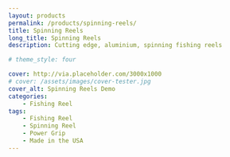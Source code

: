 ```yaml
---
layout: products
permalink: /products/spinning-reels/
title: Spinning Reels
long_title: Spinning Reels
description: Cutting edge, aluminium, spinning fishing reels

# theme_style: four

cover: http://via.placeholder.com/3000x1000
# cover: /assets/images/cover-tester.jpg
cover_alt: Spinning Reels Demo
categories: 
    - Fishing Reel
tags: 
    - Fishing Reel
    - Spinning Reel
    - Power Grip
    - Made in the USA
---
```


<!-- 
## Patented Technology
{: id="patented" }

Comparison between Power and Traditional Grip

## Superior Construction
{: id="construction" }

Made in The USA using American made components

## Customizations
{: id="customizations" }

Engraving, grips, handles, drag, colors, etc -->


<!-- <nav class="nav justify-content-end fixed-bottom">
  <a class="nav-link active" href="#">Active</a>
  <a class="nav-link" href="#">Link</a>
  <a class="nav-link" href="#">Link</a>
  <a class="nav-link disabled" href="#">Disabled</a>
</nav> -->
<!-- <ul class="nav nav-pills nav-fill fixed-bottom p-3 m-0" style="background:white;">
  <li class="nav-item">
    <a class="nav-link active buy" >Buy</a>
  </li>
  <li class="nav-item">
    <a class="nav-link" href="#">800 Series</a>
  </li>
  <li class="nav-item">
    <a class="nav-link" href="#">700 Series</a>
  </li>
  <li class="nav-item">
    <a class="nav-link" href="#">600 Series</a>
  </li>
  <li class="nav-item">
    <a class="nav-link" href="#">500 Series</a>
  </li>
  <li class="nav-item">
    <a class="nav-link" href="#">400 Series</a>
  </li>
  <li class="nav-item">
    <a class="nav-link" href="#">300 Series</a>
  </li>
</ul>
<style>
    body{
        margin-bottom:72px;
    }
    #content > ul > li > a.active:hover{
        color:white;
    }
</style> -->